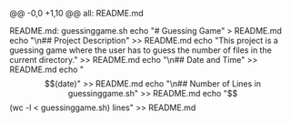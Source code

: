 @@ -0,0 +1,10 @@
all: README.md

README.md: guessinggame.sh
	echo "# Guessing Game" > README.md
	echo "\n## Project Description" >> README.md
	echo "This project is a guessing game where the user has to guess the number of files in the current directory." >> README.md
	echo "\n## Date and Time" >> README.md
	echo "$$(date)" >> README.md
	echo "\n## Number of Lines in guessinggame.sh" >> README.md
	echo "$$(wc -l < guessinggame.sh) lines" >> README.md
